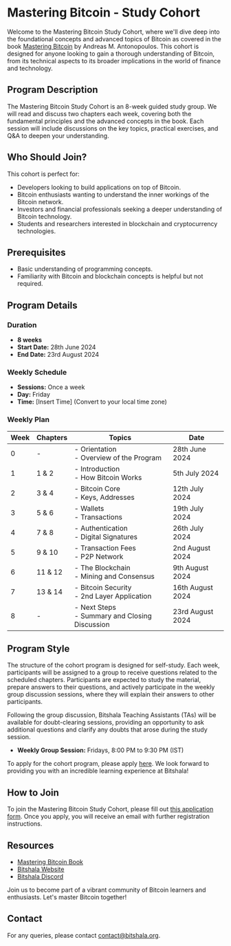 # Mastering Bitcoin - Study Cohort

Welcome to the Mastering Bitcoin Study Cohort, where we'll dive deep into the foundational concepts and advanced topics of Bitcoin as covered in the book [Mastering Bitcoin](https://github.com/bitcoinbook/bitcoinbook) by Andreas M. Antonopoulos. This cohort is designed for anyone looking to gain a thorough understanding of Bitcoin, from its technical aspects to its broader implications in the world of finance and technology.

## Program Description

The Mastering Bitcoin Study Cohort is an 8-week guided study group. We will read and discuss two chapters each week, covering both the fundamental principles and the advanced concepts in the book. Each session will include discussions on the key topics, practical exercises, and Q&A to deepen your understanding.

## Who Should Join?

This cohort is perfect for:

- Developers looking to build applications on top of Bitcoin.
- Bitcoin enthusiasts wanting to understand the inner workings of the Bitcoin network.
- Investors and financial professionals seeking a deeper understanding of Bitcoin technology.
- Students and researchers interested in blockchain and cryptocurrency technologies.

## Prerequisites

- Basic understanding of programming concepts.
- Familiarity with Bitcoin and blockchain concepts is helpful but not required.

## Program Details

### Duration

- **8 weeks**
- **Start Date:** 28th June 2024
- **End Date:** 23rd August 2024

### Weekly Schedule

- **Sessions:** Once a week
- **Day:** Friday
- **Time:** [Insert Time] (Convert to your local time zone)

### Weekly Plan

| Week | Chapters     | Topics | Date |
|------|--------------|--------|------|
| 0    | -            | - Orientation<br>- Overview of the Program | 28th June 2024 |
| 1    | 1 & 2        | - Introduction<br>- How Bitcoin Works | 5th July 2024 |
| 2    | 3 & 4        | - Bitcoin Core<br>- Keys, Addresses | 12th July 2024 |
| 3    | 5 & 6        | - Wallets<br>- Transactions | 19th July 2024 |
| 4    | 7 & 8        | - Authentication<br>- Digital Signatures | 26th July 2024 |
| 5    | 9 & 10       | - Transaction Fees<br>- P2P Network | 2nd August 2024 |
| 6    | 11 & 12      | - The Blockchain<br>- Mining and Consensus | 9th August 2024 |
| 7    | 13 & 14      | - Bitcoin Security<br>- 2nd Layer Application | 16th August 2024 |
| 8    | -            | - Next Steps<br>- Summary and Closing Discussion | 23rd August 2024 |

## Program Style

The structure of the cohort program is designed for self-study. Each week, participants will be assigned to a group to receive questions related to the scheduled chapters. Participants are expected to study the material, prepare answers to their questions, and actively participate in the weekly group discussion sessions, where they will explain their answers to other participants.

Following the group discussion, Bitshala Teaching Assistants (TAs) will be available for doubt-clearing sessions, providing an opportunity to ask additional questions and clarify any doubts that arose during the study session.

- **Weekly Group Session:** Fridays, 8:00 PM to 9:30 PM (IST)

To apply for the cohort program, please apply [here](https://www.bitshala.org/apply). We look forward to providing you with an incredible learning experience at Bitshala!

## How to Join

To join the Mastering Bitcoin Study Cohort, please fill out [this application form](https://bitshala.org/cohorts/mb/#applicationForm). Once you apply, you will receive an email with further registration instructions.

## Resources

- [Mastering Bitcoin Book](https://github.com/bitcoinbook/bitcoinbook)
- [Bitshala Website](https://www.bitshala.org)
- [Bitshala Discord](https://discord.gg/jJ6nF6Yd67)

Join us to become part of a vibrant community of Bitcoin learners and enthusiasts. Let's master Bitcoin together!

## Contact

For any queries, please contact [contact@bitshala.org](mailto:contact@bitshala.org).